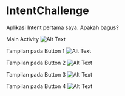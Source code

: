 # IntentChallenge
Aplikasi Intent pertama saya. Apakah bagus?

Main Activity
![Alt Text](https://github.com/lethanfadlil/IntentChallenge/blob/master/1.jpg)

Tampilan pada Button 1
![Alt Text](https://github.com/lethanfadlil/IntentChallenge/blob/master/2.jpg)

Tampilan pada Button 2
![Alt Text](https://github.com/lethanfadlil/IntentChallenge/blob/master/3.jpg)

Tampilan pada Button 3
![Alt Text](https://github.com/lethanfadlil/IntentChallenge/blob/master/4.jpg)

Tampilan pada Button 4
![Alt Text](https://github.com/lethanfadlil/IntentChallenge/blob/master/5.jpg)
